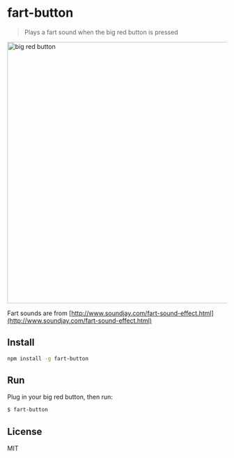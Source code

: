 # fart-button

> Plays a fart sound when the big red button is pressed

<img src="https://user-images.githubusercontent.com/168240/39896737-3c0ced04-5464-11e8-9bac-42feec46b741.jpg" alt="big red button" width="600">

Fart sounds are from [http://www.soundjay.com/fart-sound-effect.html](http://www.soundjay.com/fart-sound-effect.html)

## Install

```bash
npm install -g fart-button
```

## Run

Plug in your big red button, then run:

```bash
$ fart-button
```

## License

MIT
